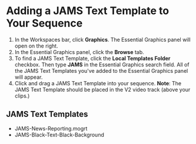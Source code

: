 # Adding a JAMS Text Template to Your Sequence

1. In the Workspaces bar, click **Graphics**. The Essential Graphics panel will open on the right.
2. In the Essential Graphics panel, click the **Browse** tab.
3. To find a JAMS Text Template, click the **Local Templates Folder** checkbox. Then type **JAMS** in the Essential Graphics search field. All of the JAMS Text Templates you've added to the Essential Graphics panel will appear. 
4. Click and drag a JAMS Text Template into your sequence. **Note**: The JAMS Text Template should be placed in the V2 video track (above your clips.)

## JAMS Text Templates

* JAMS-News-Reporting.mogrt
* JAMS-Black-Text-Black-Background
